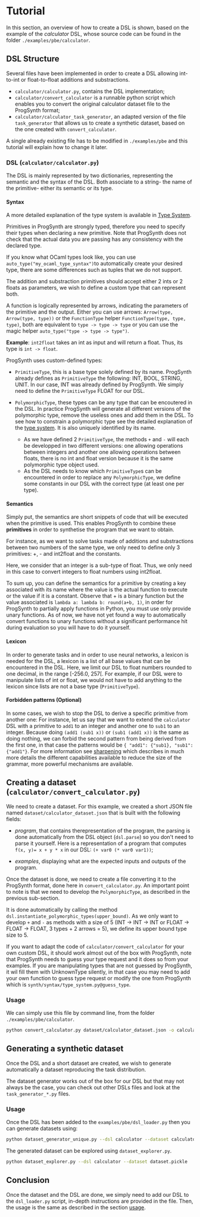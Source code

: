 # Tutorial

In this section, an overview of how to create a DSL is shown, based on the example of the *calculator* DSL, whose source code can be found in the folder ``./examples/pbe/calculator``.

## DSL Structure

Several files have been implemented in order to create a DSL allowing int-to-int or float-to-float additions and substractions.

* ``calculator/calculator.py``, contains the DSL implementation;
* `calculator/convert_calculator` is a runnable python script which enables you to convert the original calculator dataset file to the ProgSynth format;
* `calculator/calculator_task_generator`, an adapted version of the file `task_generator` that allows us to create a synthetic dataset, based on the one created with `convert_calculator`.

A single already existing file has to be modified in `./examples/pbe` and this tutorial will explain how to change it later.

### DSL (`calculator/calculator.py`)

The DSL is mainly represented by two dictionaries, representing the semantic and the syntax of the DSL.
Both associate to a string- the name of the primitive- either  its semantic or its type.

#### Syntax

A more detailed explanation of the type system is available in [Type System](type_system.md).

Primitives in ProgSynth are strongly typed, therefore you need to specify their types when declaring a new primitive.
Note that ProgSynth does not check that the actual data you are passing has any consistency with the declared type.

If you know what OCaml types look like, you can use ``auto_type("my_ocaml_type_syntax")``to automatically create your desired type, there are some differences such as tuples that we do not support.

The addition and substraction primitives should accept either 2 ints or 2 floats as parameters, we wish to define a custom type that can represent both.

A function is logically represented by arrows, indicating the parameters of the primitive and the output.
Either you can use arrows: `Arrow(type, Arrow(type, type))`
 or the `FunctionType` helper `FunctionType(type, type, type)`, both are equivalent to `type -> type -> type` or you can use the magic helper ``auto_type("type -> type -> type")``.

**Example**:
    `int2float` takes an int as input and will return a float. Thus, its type is `int -> float`.

ProgSynth uses custom-defined types:

* `PrimitiveType`, this is a base type solely defined by its name. ProgSynth already defines as `PrimitiveType` the following: INT, BOOL, STRING, UNIT. In our case, INT was already defined by ProgSynth. We simply need to define the `PrimitiveType` FLOAT for our DSL.
* `PolymorphicType`, these types can be any type that can be encoutered in the DSL. In practice ProgSynth will generate all different versions of the polymorphic type, remove the useless ones and add them in the DSL. To see how to constrain a polymorphic type see the detailed explanation of the [type system](type_system.md). It is also uniquely identified by its name.
  
  * As we have defined 2 `PrimitiveType`, the methods `+` and `-` will each be developped in two different versions: one allowing operations between integers and another one allowing operations between floats, there is no int and float version because it is the same polymorphic type object used.
  * As the DSL needs to know which `PrimitiveType`s can be encountered in order to replace any `PolymorphicType`, we define some constants in our DSL with the correct type (at least one per type).

#### Semantics

Simply put, the semantics are short snippets of code that will be executed when the primitive is used. This enables ProgSynth to combine these **primitives** in order to synthetise the program that we want to obtain.

For instance, as we want to solve tasks made of additions and substractions between two numbers of the same type, we only need to define only 3 primitives: +, - and int2float and the constants.

Here, we consider that an integer is a sub-type of float. Thus, we only need in this case to convert integers to float numbers using int2float.

To sum up, you can define the semantics for a primitive by creating a key associated with its name where the value is the actual function to execute or the value if it is a constant.
Observe that + is a binary function but the value associated is `lambda a: lambda b: round(a+b, 1)`, in order for ProgSynth to partially apply functions in Python, you must use only provide unary functions. As of now, we have not yet found a way to automatically convert functions to unary functions without a significant performance hit during evaluation so you will have to do it yourself.

#### Lexicon

In order to generate tasks and in order to use neural networks, a lexicon is needed for the DSL, a lexicon is a list of all base values that can be encountered in the DSL.
 Here, we limit our DSL to float numbers rounded to one decimal, in the range [-256.0, 257[.
For example, if our DSL were to manipulate lists of int or float, we would not have to add anything to the lexicon since lists are not a base type (`PrimitiveType`).

#### Forbidden patterns (Optional)

In some cases, we wish to stop the DSL to derive a specific primitive from another one:
For instance, let us say that we want to extend the `calculator` DSL with a primitive to `add1` to an integer and another one to `sub1` to an integer.
Because doing `(add1 (sub1 x))` or `(sub1 (add1 x))` is the same as doing nothing, we can forbid the second pattern from being derived from the first one, in that case the patterns would be `{ "add1": {"sub1}, "sub1": {"add1"}`.
For more information see [sharpening](sharpening.md) which describes in much more details the different capabilities available to reduce the size of the grammar, more powerful mechanisms are available.

## Creating a dataset (`calculator/convert_calculator.py`)

We need to create a dataset. For this example, we created a short JSON file named `dataset/calculator_dataset.json` that is built with the following fields:

* *program*, that contains therepresentation of the program, the parsing is done automatically from the DSL object (`dsl.parse`) so you don't need to parse it yourself. Here is a representation of a program that computes `f(x, y)= x + y * x` in our DSL: `(+ var0 (* var0 var1))`;

* *examples*, displaying what are the expected inputs and outputs of the program.

Once the dataset is done, we need to create a file converting it to the ProgSynth format, done here in `convert_calculator.py`.
An important point to note is that we need to develop the `PolymorphicType`, as described in the previous sub-section.

It is done automatically by calling the method `dsl.instantiate_polymorphic_types(upper_bound)`.
As we only want to develop `+` and `-` as methods with a size of 5 (INT -> INT -> INT or FLOAT -> FLOAT -> FLOAT, 3 types + 2 arrows = 5), we define its upper bound type size to 5.


If you want to adapt the code of `calculator/convert_calculator` for your own custom DSL, it should work almost out of the box with ProgSynth, note that ProgSynth needs to guess your type request and it does so from your examples. If you are manipulating types that are not guessed by ProgSynth, it wil fill them with UnknownType silently, in that case you may need to add your own function to guess type request or modify the one from ProgSynth which is `synth/syntax/type_system.py@guess_type`.

### Usage

We can simply use this file by command line, from the folder `./examples/pbe/calculator`.

```bash
python convert_calculator.py dataset/calculator_dataset.json -o calculator.pickle
```

## Generating a synthetic dataset

Once the DSL and a short dataset are created, we wish to generate automatically a dataset reproducing the task distribution.

The dataset generator works out of the box for our DSL but that may not always be the case, you can check out other DSLs files and look at the `task_generator_*.py` files.

### Usage

Once the DSL has been added to the `examples/pbe/dsl_loader.py` then you can generate datasets using:

```bash
python dataset_generator_unique.py --dsl calculator --dataset calculator/calculator.pickle -o dataset.pickle --inputs 1 --programs 1000
```

The generated dataset can be explored using `dataset_explorer.py`.

```bash
python dataset_explorer.py --dsl calculator --dataset dataset.pickle
```

## Conclusion

Once the dataset and the DSL are done, we simply need to add our DSL to the `dsl_loader.py` script, in-depth instructions are provided in the file. Then, the usage is the same as described in the section [usage](usage.rst).
